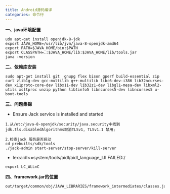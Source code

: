 ```yaml
---
title: Android源码编译
categories: 命令行
---
```


**一、java环境配置**
```
udo apt-get install openjdk-8-jdk
export JAVA_HOME=/usr/lib/jvm/java-8-openjdk-amd64
export PATH=$JAVA_HOME/bin:$PATH
export CLASSPATH=.:$JAVA_HOME/lib:$JAVA_HOME/lib/tools.jar
java -version
```

**二、依赖库安装**

```
sudo apt-get install git  gnupg flex bison gperf build-essential zip curl zlib1g-dev gcc-multilib g++-multilib libc6-dev-i386 lib32ncurses-dev x11proto-core-dev libx11-dev lib32z1-dev libgl1-mesa-dev libxml2-utils xsltproc unzip python libtinfo5 libncurses5-dev libncurses5 u-boot-tools
```




**三、问题集锦**

- Ensure Jack service is installed and started
```
1.从/etc/java-8-openjdk/security/java.security中找到jdk.tls.disabledAlgorithms取消TLSv1, TLSv1.1 禁用;

2.检查jack 服务是否启动
cd prebuilts/sdk/tools
./jack-admin start-server/stop-server/kill-server
```



- lex:aidl<=system/tools/aidl/aidl_language_I.II FAILED:/

```
export LC_ALL=C
```

**四、framework.jar的位置**

```
out/target/common/obj/JAVA_LIBRARIES/framework_intermediates/classes.jar
```
